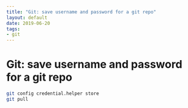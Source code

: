 ```yaml
---
title: "Git: save username and password for a git repo"
layout: default
date: 2019-06-20
tags:
- git
---
```


# Git: save username and password for a git repo

```bash
git config credential.helper store
git pull
```

